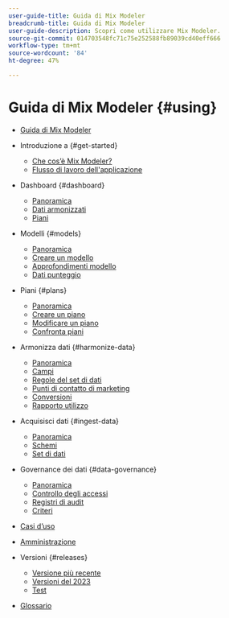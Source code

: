 ```yaml
---
user-guide-title: Guida di Mix Modeler
breadcrumb-title: Guida di Mix Modeler
user-guide-description: Scopri come utilizzare Mix Modeler.
source-git-commit: 014703548fc71c75e252588fb89039cd40eff666
workflow-type: tm+mt
source-wordcount: '84'
ht-degree: 47%

---
```



# Guida di Mix Modeler {#using}

+ [Guida di Mix Modeler](/help/overview.md)

+ Introduzione a {#get-started}
   + [Che cos’è Mix Modeler?](/help/get-started/about.md)
   + [Flusso di lavoro dell&#39;applicazione](/help/get-started/workflow.md)

+ Dashboard {#dashboard}
   + [Panoramica](/help/dashboard/overview.md)
   + [Dati armonizzati](/help/dashboard/harmonized-data.md)
   + [Piani](/help/dashboard/plans.md)

+ Modelli {#models}
   + [Panoramica](/help/models/overview.md)
   + [Creare un modello](/help/models/create.md)
   + [Approfondimenti modello](/help/models/insights.md)
   + [Dati punteggio](/help/models/scoring-data.md)

+ Piani {#plans}
   + [Panoramica](/help/plans/overview.md)
   + [Creare un piano](/help/plans/create.md)
   + [Modificare un piano](/help/plans/edit.md)
   + [Confronta piani](/help/plans/compare.md)

+ Armonizza dati {#harmonize-data}
   + [Panoramica](/help/harmonize-data/overview.md)
   + [Campi](/help/harmonize-data/fields.md)
   + [Regole del set di dati](/help/harmonize-data/dataset-rules.md)
   + [Punti di contatto di marketing](/help/harmonize-data/marketing-touchpoints.md)
   + [Conversioni](/help/harmonize-data/conversions.md)
   + [Rapporto utilizzo](/help/harmonize-data/usage-report.md)

+ Acquisisci dati {#ingest-data}
   + [Panoramica](/help/ingest-data/overview.md)
   + [Schemi](/help/ingest-data/schemas.md)
   + [Set di dati](/help/ingest-data/datasets.md)

+ Governance dei dati {#data-governance}
   + [Panoramica](/help/data-governance/overview.md)
   + [Controllo degli accessi](/help/data-governance/access-controls.md)
   + [Registri di audit](/help/data-governance/audit-logs.md)
   + [Criteri](/help/data-governance/policies.md)

+ [Casi d’uso](/help/main-guide/use-cases.md)

+ [Amministrazione](/help/main-guide/administration.md)

+ Versioni {#releases}
   + [Versione più recente](/help/releases/latest.md)
   + [Versioni del 2023](/help/releases/2023.md)
   + [Test](../releases/test.md)

+ [Glossario](/help/main-guide/glossary.md)

